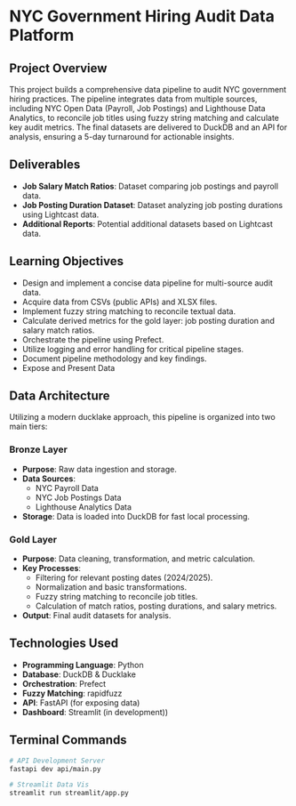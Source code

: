 # NYC Government Hiring Audit Data Platform

## Project Overview
This project builds a comprehensive data pipeline to audit NYC government hiring practices. The pipeline integrates data from multiple sources, including NYC Open Data (Payroll, Job Postings) and Lighthouse Data Analytics, to reconcile job titles using fuzzy string matching and calculate key audit metrics. The final datasets are delivered to DuckDB and an API for analysis, ensuring a 5-day turnaround for actionable insights.

## Deliverables
- **Job Salary Match Ratios**: Dataset comparing job postings and payroll data.
- **Job Posting Duration Dataset**: Dataset analyzing job posting durations using Lightcast data.
- **Additional Reports**: Potential additional datasets based on Lightcast data.

## Learning Objectives
- Design and implement a concise data pipeline for multi-source audit data.
- Acquire data from CSVs (public APIs) and XLSX files.
- Implement fuzzy string matching to reconcile textual data.
- Calculate derived metrics for the gold layer: job posting duration and salary match ratios.
- Orchestrate the pipeline using Prefect.
- Utilize logging and error handling for critical pipeline stages.
- Document pipeline methodology and key findings.
- Expose and Present Data

## Data Architecture
Utilizing a modern ducklake approach, this pipeline is organized into two main tiers:

### Bronze Layer
- **Purpose**: Raw data ingestion and storage.
- **Data Sources**:
  - NYC Payroll Data
  - NYC Job Postings Data
  - Lighthouse Analytics Data
- **Storage**: Data is loaded into DuckDB for fast local processing.

### Gold Layer
- **Purpose**: Data cleaning, transformation, and metric calculation.
- **Key Processes**:
  - Filtering for relevant posting dates (2024/2025).
  - Normalization and basic transformations.
  - Fuzzy string matching to reconcile job titles.
  - Calculation of match ratios, posting durations, and salary metrics.
- **Output**: Final audit datasets for analysis.

## Technologies Used
- **Programming Language**: Python
- **Database**: DuckDB & Ducklake
- **Orchestration**: Prefect
- **Fuzzy Matching**: rapidfuzz
- **API**: FastAPI (for exposing data)
- **Dashboard**: Streamlit (in development))

## Terminal Commands

```bash
# API Development Server
fastapi dev api/main.py
```

```bash
# Streamlit Data Vis
streamlit run streamlit/app.py